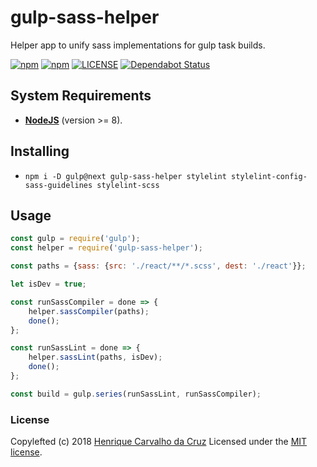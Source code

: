 # gulp-sass-helper

Helper app to unify sass implementations for gulp task builds.

[![npm](https://img.shields.io/npm/v/gulp-sass-helper.svg)](https://www.npmjs.com/package/gulp-sass-helper)
[![npm](https://img.shields.io/npm/dt/gulp-sass-helper.svg)](https://www.npmjs.com/package/gulp-sass-helper)
[![LICENSE](https://img.shields.io/github/license/henriquecarv/gulp-sass-helper.svg)](./LICENSE)
[![Dependabot Status](https://api.dependabot.com/badges/status?host=github&repo=henriquecarv/gulp-sass-helper)](https://dependabot.com)

## System Requirements

- **[NodeJS](https://nodejs.org/en/)** (version >= 8).

## Installing

- `npm i -D gulp@next gulp-sass-helper stylelint stylelint-config-sass-guidelines stylelint-scss`

## Usage

```javascript
const gulp = require('gulp');
const helper = require('gulp-sass-helper');

const paths = {sass: {src: './react/**/*.scss', dest: './react'}};

let isDev = true;

const runSassCompiler = done => {
	helper.sassCompiler(paths);
	done();
};

const runSassLint = done => {
	helper.sassLint(paths, isDev);
	done();
};

const build = gulp.series(runSassLint, runSassCompiler);
```

### License

Copylefted (c) 2018 [Henrique Carvalho da Cruz][1] Licensed under the [MIT license][2].

[1]: https://henriquecarv.com
[2]: ./LICENSE
